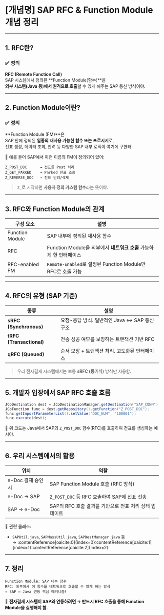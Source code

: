 # [개념명] SAP RFC & Function Module 개념 정리

---

## 1. RFC란?

### ✅ 정의
**RFC (Remote Function Call)**  
SAP 시스템에서 정의된 **Function Module(함수)**을  
**외부 시스템(Java 등)에서 원격으로 호출**할 수 있게 해주는 SAP 통신 방식이야.

---

## 2. Function Module이란?

### ✅ 정의
**Function Module (FM)**은  
SAP 안에 정의된 **일종의 재사용 가능한 함수 또는 프로시저**로,  
전표 생성, 데이터 조회, 반려 등 다양한 SAP 내부 로직이 여기에 구현돼.

📌 예를 들어 SAP에서 이런 이름의 FM이 정의되어 있어:
```text
Z_POST_DOC      → 전표를 Post 처리
Z_GET_PARKED    → Parked 전표 조회
Z_REVERSE_DOC   → 전표 반려/삭제
```

> `Z_`로 시작하면 **사용자 정의 커스텀 함수**라는 뜻이야.

---

## 3. RFC와 Function Module의 관계

| 구성 요소 | 설명 |
|-----------|------|
| Function Module | SAP 내부에 정의된 재사용 함수 |
| RFC         | Function Module을 외부에서 **네트워크 호출** 가능하게 한 인터페이스 |
| RFC-enabled FM | `Remote-Enabled`로 설정된 Function Module만 RFC로 호출 가능 |

---

## 4. RFC의 유형 (SAP 기준)

| 종류 | 설명 |
|------|------|
| **sRFC (Synchronous)** | 요청-응답 방식. 일반적인 Java ↔ SAP 통신 구조 |
| **tRFC (Transactional)** | 전송 성공 여부를 보장하는 트랜잭션 기반 RFC |
| **qRFC (Queued)** | 순서 보장 + 트랜잭션 처리. 고도화된 인터페이스 |

> 우리 전자결재 시스템에서는 보통 **sRFC (동기식)** 방식만 사용함.

---

## 5. 개발자 입장에서 SAP RFC 호출 흐름

```java
JCoDestination dest = JCoDestinationManager.getDestination("SAP_CONN");
JCoFunction func = dest.getRepository().getFunction("Z_POST_DOC");
func.getImportParameterList().setValue("DOC_NUM", "100001");
func.execute(dest);
```

🔧 위 코드는 Java에서 SAP의 `Z_POST_DOC` 함수(RFC)를 호출하여 전표를 생성하는 예시야.

---

## 6. 우리 시스템에서의 활용

| 위치 | 역할 |
|------|------|
| e-Doc 결재 승인 시 | SAP Function Module 호출 (RFC 방식) |
| e-Doc → SAP | `Z_POST_DOC` 등 RFC 호출하여 SAP에 전표 전송 |
| SAP → e-Doc | SAP의 RFC 호출 결과를 기반으로 전표 처리 상태 업데이트 |

📁 관련 클래스:
- `SAPUtil.java`, `SAPMassUtil.java`, `SAPDestManager.java` 등  
  → :contentReference[oaicite:0]{index=0}&#8203;:contentReference[oaicite:1]{index=1}&#8203;:contentReference[oaicite:2]{index=2}

---

## 7. 정리

```text
Function Module: SAP 내부 함수
RFC: 외부에서 이 함수를 네트워크로 호출할 수 있게 하는 방식
→ SAP ↔ Java 연동 핵심 메커니즘!
```

🧩 **전자결재 시스템이 SAP와 연동하려면 → 반드시 RFC 호출을 통해 Function Module을 실행해야 함.**


